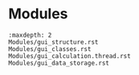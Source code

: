 # Modules

```{toctree}
:maxdepth: 2
Modules/gui_structure.rst
Modules/gui_classes.rst
Modules/gui_calculation.thread.rst
Modules/gui_data_storage.rst
```